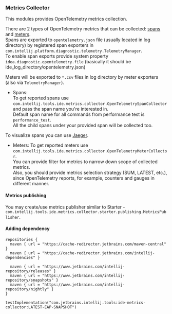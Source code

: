 ### Metrics Collector
This modules provides OpenTelemetry metrics collection.

There are 2 types of OpenTelemetry metrics that can be collected: [spans](https://opentelemetry.io/docs/concepts/signals/traces/#spans) 
and [meters](https://opentelemetry.io/docs/specs/otel/metrics/api/#meter).  
Spans are exported to `opentelemetry.json` file (usually located in log directory) by registered span exporters in `com.intellij.platform.diagnostic.telemetry.TelemetryManager`.  
To enable span exports provide system property `idea.diagnostic.opentelemetry.file` (basically it should be ide_log_directory/opentelemetry.json)

Meters will be exported to `*.csv` files in log directory by meter exporters (also via `TelemetryManager`).

- Spans:  
To get reported spans use `com.intellij.tools.ide.metrics.collector.OpenTelemetrySpanCollector` and pass the span name you're interested in.  
Default span name for all commands from performance test is `performance_test`.  
All the child spans under your provided span will be collected too.  

To visualize spans you can use [Jaeger](https://www.jaegertracing.io/).

- Meters:
To get reported meters use `com.intellij.tools.ide.metrics.collector.OpenTelemetryMeterCollector`.  
You can provide filter for metrics to narrow down scope of collected metrics.  
Also, you should provide metrics selection strategy (SUM, LATEST, etc.), since OpenTelemetry reports, for example, counters and gauges in different manner.

#### Metrics publishing

You may create/use metrics publisher similar to Starter - `com.intellij.tools.ide.metrics.collector.starter.publishing.MetricsPublisher`.  
 
#### Adding dependency

```
repositories {
  maven { url = "https://cache-redirector.jetbrains.com/maven-central" }
  maven { url = "https://cache-redirector.jetbrains.com/intellij-dependencies" }

  maven { url = "https://www.jetbrains.com/intellij-repository/releases" }
  maven { url = "https://www.jetbrains.com/intellij-repository/snapshots" }
  maven { url = "https://www.jetbrains.com/intellij-repository/nightly" }
}

testImplementation("com.jetbrains.intellij.tools:ide-metrics-collector:LATEST-EAP-SNAPSHOT")
```
